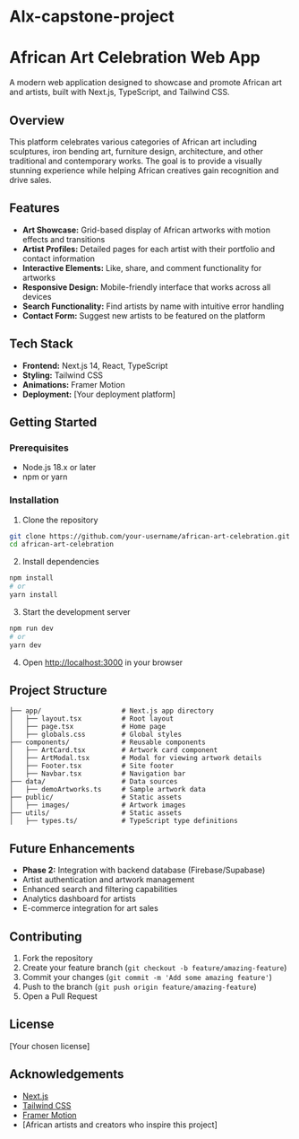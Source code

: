 # Alx-capstone-project

# African Art Celebration Web App

A modern web application designed to showcase and promote African art and artists, built with Next.js, TypeScript, and Tailwind CSS.

## Overview

This platform celebrates various categories of African art including sculptures, iron bending art, furniture design, architecture, and other traditional and contemporary works. The goal is to provide a visually stunning experience while helping African creatives gain recognition and drive sales.

## Features

- **Art Showcase:** Grid-based display of African artworks with motion effects and transitions
- **Artist Profiles:** Detailed pages for each artist with their portfolio and contact information
- **Interactive Elements:** Like, share, and comment functionality for artworks
- **Responsive Design:** Mobile-friendly interface that works across all devices
- **Search Functionality:** Find artists by name with intuitive error handling
- **Contact Form:** Suggest new artists to be featured on the platform

## Tech Stack

- **Frontend:** Next.js 14, React, TypeScript
- **Styling:** Tailwind CSS
- **Animations:** Framer Motion
- **Deployment:** [Your deployment platform]

## Getting Started

### Prerequisites

- Node.js 18.x or later
- npm or yarn

### Installation

1. Clone the repository

```bash
git clone https://github.com/your-username/african-art-celebration.git
cd african-art-celebration
```

2. Install dependencies

```bash
npm install
# or
yarn install
```

3. Start the development server

```bash
npm run dev
# or
yarn dev
```

4. Open [http://localhost:3000](http://localhost:3000) in your browser

## Project Structure

```
├── app/                    # Next.js app directory
│   ├── layout.tsx          # Root layout
│   ├── page.tsx            # Home page
│   ├── globals.css         # Global styles
├── components/             # Reusable components
│   ├── ArtCard.tsx         # Artwork card component
│   ├── ArtModal.tsx        # Modal for viewing artwork details
│   ├── Footer.tsx          # Site footer
│   ├── Navbar.tsx          # Navigation bar
├── data/                   # Data sources
│   ├── demoArtworks.ts     # Sample artwork data
├── public/                 # Static assets
│   ├── images/             # Artwork images
├── utils/                  # Static assets
│   ├── types.ts/           # TypeScript type definitions
```

## Future Enhancements

- **Phase 2:** Integration with backend database (Firebase/Supabase)
- Artist authentication and artwork management
- Enhanced search and filtering capabilities
- Analytics dashboard for artists
- E-commerce integration for art sales

## Contributing

1. Fork the repository
2. Create your feature branch (`git checkout -b feature/amazing-feature`)
3. Commit your changes (`git commit -m 'Add some amazing feature'`)
4. Push to the branch (`git push origin feature/amazing-feature`)
5. Open a Pull Request

## License

[Your chosen license]

## Acknowledgements

- [Next.js](https://nextjs.org/)
- [Tailwind CSS](https://tailwindcss.com/)
- [Framer Motion](https://www.framer.com/motion/)
- [African artists and creators who inspire this project]
